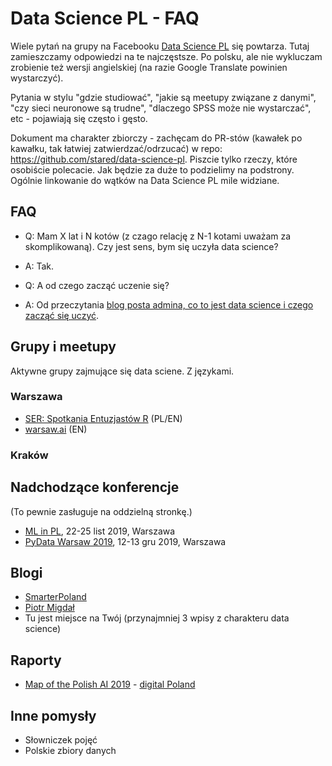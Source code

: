 # Data Science PL - FAQ

Wiele pytań na grupy na Facebooku [Data Science PL](https://www.facebook.com/groups/datasciencepl/) się powtarza. Tutaj zamieszczamy odpowiedzi na te najczęstsze. Po polsku, ale nie wykluczam zrobienie też wersji angielskiej (na razie Google Translate powinien wystarczyć).

Pytania w stylu "gdzie studiować", "jakie są meetupy związane z danymi", "czy sieci neuronowe są trudne", "dlaczego SPSS może nie wystarczać", etc - pojawiają się często i gęsto. 

Dokument ma charakter zbiorczy - zachęcam do PR-stów (kawałek po kawałku, tak łatwiej zatwierdzać/odrzucać) w repo: https://github.com/stared/data-science-pl. 
Piszcie tylko rzeczy, które osobiście polecacie.
Jak będzie za duże to podzielimy na podstrony.
Ogólnie linkowanie do wątków na Data Science PL mile widziane.

## FAQ

* Q: Mam X lat i N kotów (z czago relację z N-1 kotami uważam za skomplikowaną). Czy jest sens, bym się uczyła data science?
* A: Tak.

* Q: A od czego zacząć uczenie się?
* A: Od przeczytania [blog posta admina, co to jest data science i czego zacząć się uczyć](https://p.migdal.pl/2016/03/15/data-science-intro-for-math-phys-background.html).


## Grupy i meetupy

Aktywne grupy zajmujące się data sciene. Z językami.

### Warszawa

* [SER: Spotkania Entuzjastów R](https://www.meetup.com/Spotkania-Entuzjastow-R-Warsaw-R-Users-Group-Meetup/) (PL/EN)
* [warsaw.ai](https://warsaw.ai/) (EN)

### Kraków


## Nadchodzące konferencje

(To pewnie zasługuje na oddzielną stronkę.)

* [ML in PL](https://conference.mlinpl.org/), 22-25 list 2019, Warszawa
* [PyData Warsaw 2019](https://pydata.org/warsaw2019/), 12-13 gru 2019, Warszawa


## Blogi

* [SmarterPoland](http://smarterpoland.pl/)
* [Piotr Migdał](https://p.migdal.pl/)
* Tu jest miejsce na Twój (przynajmniej 3 wpisy z charakteru data science)

## Raporty

* [Map of the Polish AI 2019](https://www.digitalpoland.org/assets/reports/map-of-the-polish-ai---2019-edition-i.pdf) - [digital Poland](https://www.digitalpoland.org/)


## Inne pomysły

* Słowniczek pojęć 
* Polskie zbiory danych

